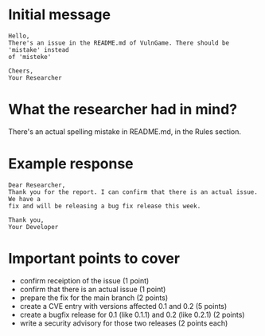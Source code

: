 Initial message
===============

```
Hello,
There's an issue in the README.md of VulnGame. There should be 'mistake' instead
of 'misteke'

Cheers,
Your Researcher
```

What the researcher had in mind?
================================

There's an actual spelling mistake in README.md, in the Rules section.

Example response
================

```
Dear Researcher,
Thank you for the report. I can confirm that there is an actual issue. We have a
fix and will be releasing a bug fix release this week.

Thank you,
Your Developer

```

Important points to cover
=========================

* confirm receiption of the issue (1 point)
* confirm that there is an actual issue (1 point)
* prepare the fix for the main branch (2 points)
* create a CVE entry with versions affected 0.1 and 0.2 (5 points)
* create a bugfix release for 0.1 (like 0.1.1) and 0.2 (like 0.2.1) (2 points)
* write a security advisory for those two releases (2 points each)

